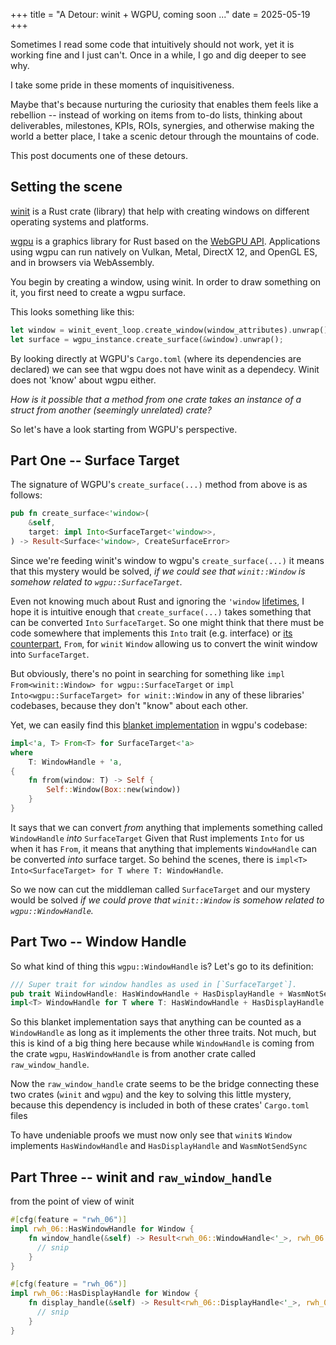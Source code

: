 +++
title = "A Detour: winit + WGPU, coming soon ..."
date = 2025-05-19
+++

Sometimes I read some code that intuitively should not work, yet it is working fine and I just can't.
Once in a while, I go and dig deeper to see why.

I take some pride in these moments of inquisitiveness.

Maybe that's because nurturing the curiosity that enables them feels like a rebellion -- instead of working on items
from to-do lists, thinking about deliverables, milestones, KPIs, ROIs, synergies, and otherwise making the world a
better place, I take a scenic detour through the mountains of code.

This post documents one of these detours.

## Setting the scene

[winit](https://docs.rs/winit/latest/winit/) is a Rust crate (library) that help with creating windows on different
operating systems and platforms.

[wgpu](https://wgpu.rs) is a graphics library for Rust based on the [WebGPU API](https://www.w3.org/TR/webgpu/).
Applications using wgpu can run natively on Vulkan, Metal, DirectX 12, and OpenGL ES, and in browsers via WebAssembly.

You begin by creating a window, using winit. In order to draw something on it, you first need to create a wgpu surface.

This looks something like this:
```rust
let window = winit_event_loop.create_window(window_attributes).unwrap();
let surface = wgpu_instance.create_surface(&window).unwrap();
````

By looking directly at WGPU's `Cargo.toml` (where its dependencies are declared) we can see that wgpu does not have
winit as a dependecy. Winit does not 'know' about wgpu either.

*How is it possible that a method from one crate takes an instance of a struct from another (seemingly unrelated)
crate?*

So let's have a look starting from WGPU's perspective.

## Part One -- Surface Target

The signature of WGPU's `create_surface(...)` method from above is as follows:
```rust
pub fn create_surface<'window>(
    &self,
    target: impl Into<SurfaceTarget<'window>>,
) -> Result<Surface<'window>, CreateSurfaceError> 
```

Since we're feeding winit's window to wgpu's `create_surface(...)` it means that this mystery would be solved,
*if we could see that `winit::Window` is somehow related to `wgpu::SurfaceTarget`.*

Even not knowing much about Rust and ignoring the `'window`
[lifetimes](https://doc.rust-lang.org/book/ch10-03-lifetime-syntax.html), I hope it is intuitive enough that
`create_surface(...)` takes something that can be converted `Into` `SurfaceTarget`. So one might think that there must
be code somewhere that implements this `Into` trait (e.g. interface) or
[its counterpart](https://doc.rust-lang.org/rust-by-example/conversion/from_into.html), `From`, for `winit` `Window` 
allowing us to convert the winit window into `SurfaceTarget`.

But obviously, there's no point in searching for something like `impl From<winit::Window> for wgpu::SurfaceTarget` or
`impl Into<wgpu::SurfaceTarget> for winit::Window` in any of these libraries' codebases, because they don't "know"
about each other.

Yet, we can easily find this [blanket implementation](https://doc.rust-lang.org/book/ch10-02-traits.html) in wgpu's
codebase:

```rust
impl<'a, T> From<T> for SurfaceTarget<'a>
where
    T: WindowHandle + 'a,
{
    fn from(window: T) -> Self {
        Self::Window(Box::new(window))
    }
}
```

It says that we can convert _from_ anything that implements something called `WindowHandle` _into_ `SurfaceTarget` 
Given that Rust implements `Into` for us when it has `From`, it means that anything that implements `WindowHandle`
can be converted _into_ surface target. So behind the scenes, there is
`impl<T> Into<SurfaceTarget> for T where T: WindowHandle`.

So we now can cut the middleman called `SurfaceTarget` and our mystery would be solved *if we could prove that
`winit::Window` is somehow related to `wgpu::WindowHandle`.*

## Part Two -- Window Handle

So what kind of thing this `wgpu::WindowHandle` is? Let's go to its definition:

```rust
/// Super trait for window handles as used in [`SurfaceTarget`].
pub trait WiindowHandle: HasWindowHandle + HasDisplayHandle + WasmNotSendSync {}
impl<T> WindowHandle for T where T: HasWindowHandle + HasDisplayHandle + WasmNotSendSync {}
```

So this blanket implementation says that anything can be counted as a `WindowHandle` as long as it implements the other three traits.
Not much, but this is kind of a big thing here because while `WindowHandle` is coming from the crate `wgpu`,
`HasWindowHandle` is from another crate called `raw_window_handle`.

Now the `raw_window_handle` crate seems to be the bridge connecting these two crates (`winit` and `wgpu`) and the key
to solving this little mystery, because this dependency is included in both of these crates' `Cargo.toml` files

To have undeniable proofs we must now only see that `winit`s `Window` implements `HasWindowHandle` and
`HasDisplayHandle` and `WasmNotSendSync`

## Part Three -- winit and `raw_window_handle`

from the point of view of winit
```rust
#[cfg(feature = "rwh_06")]
impl rwh_06::HasWindowHandle for Window {
    fn window_handle(&self) -> Result<rwh_06::WindowHandle<'_>, rwh_06::HandleError> {
      // snip
    }
}

#[cfg(feature = "rwh_06")]
impl rwh_06::HasDisplayHandle for Window {
    fn display_handle(&self) -> Result<rwh_06::DisplayHandle<'_>, rwh_06::HandleError> {
      // snip
    }
}
```
